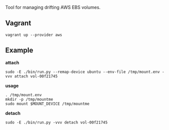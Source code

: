 Tool for managing drifting AWS EBS volumes.


## Vagrant

    vagrant up --provider aws

## Example

**attach**

    sudo -E ./bin/run.py --remap-device ubuntu --env-file /tmp/mount.env -vvv attach vol-00f21745

**usage**

    . /tmp/mount.env
    mkdir -p /tmp/mountme
    sudo mount $MOUNT_DEVICE /tmp/mountme

**detach**

    sudo -E ./bin/run.py -vvv detach vol-00f21745
